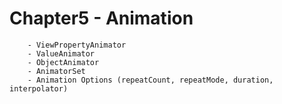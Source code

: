 # Chapter5 - Animation
```
    - ViewPropertyAnimator
    - ValueAnimator
    - ObjectAnimator
    - AnimatorSet
    - Animation Options (repeatCount, repeatMode, duration, interpolator)
```
